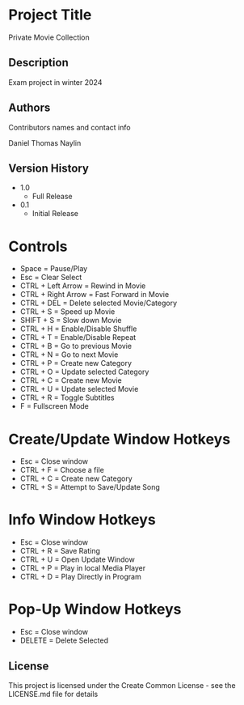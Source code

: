 # Project Title

Private Movie Collection

## Description

Exam project in winter 2024

## Authors

Contributors names and contact info

Daniel
Thomas
Naylin


## Version History
* 1.0
  * Full Release
* 0.1
  * Initial Release

# Controls
* Space = Pause/Play
* Esc = Clear Select
* CTRL + Left Arrow = Rewind in Movie
* CTRL + Right Arrow = Fast Forward in Movie
* CTRL + DEL = Delete selected Movie/Category
* CTRL + S = Speed up Movie
* SHIFT + S = Slow down Movie
* CTRL + H = Enable/Disable Shuffle
* CTRL + T = Enable/Disable Repeat
* CTRL + B = Go to previous Movie
* CTRL + N = Go to next Movie
* CTRL + P = Create new Category
* CTRL + O = Update selected Category
* CTRL + C = Create new Movie
* CTRL + U = Update selected Movie
* CTRL + R = Toggle Subtitles
* F = Fullscreen Mode

# Create/Update Window Hotkeys
* Esc = Close window
* CTRL + F = Choose a file
* CTRL + C = Create new Category
* CTRL + S = Attempt to Save/Update Song

# Info Window Hotkeys
* Esc = Close window
* CTRL + R = Save Rating
* CTRL + U = Open Update Window
* CTRL + P = Play in local Media Player
* CTRL + D = Play Directly in Program

# Pop-Up Window Hotkeys
* Esc = Close window
* DELETE = Delete Selected

## License

This project is licensed under the Create Common License - see the LICENSE.md file for details